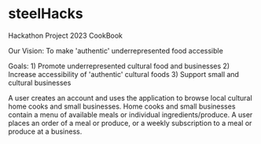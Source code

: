 # steelHacks
Hackathon Project 2023
CookBook

Our Vision:
To make 'authentic' underrepresented food accessible

Goals:
    1) Promote underrepresented cultural food and businesses
    2) Increase accessibility of 'authentic' cultural foods
    3) Support small and cultural businesses

A user creates an account and uses the application to browse local cultural home cooks and small businesses.
Home cooks and small businesses contain a menu of available meals or individual ingredients/produce.
A user places an order of a meal or produce, or a weekly subscription to a meal or produce at a business.
